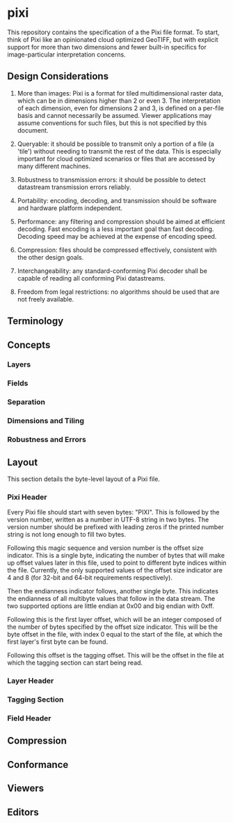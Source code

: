 # pixi

This repository contains the specification of a the Pixi file format. To start, think of Pixi like an opinionated cloud optimized GeoTIFF, but with explicit support for more than two dimensions and fewer built-in specifics for image-particular interpretation concerns.

## Design Considerations

1. More than images: Pixi is a format for tiled multidimensional raster data, which can be in dimensions higher than 2 or even 3. The interpretation of each dimension, even for dimensions 2 and 3, is defined on a per-file basis and cannot necessarily be assumed. Viewer applications may assume conventions for such files, but this is not specified by this document.

1. Queryable: it should be possible to transmit only a portion of a file (a 'tile') without needing to transmit the rest of the data. This is especially important for cloud optimized scenarios or files that are accessed by many different machines.

1. Robustness to transmission errors: it should be possible to detect datastream transmission errors reliably.

1. Portability: encoding, decoding, and transmission should be software and hardware platform independent.

1. Performance: any filtering and compression should be aimed at efficient decoding. Fast encoding is a less important goal than fast decoding. Decoding speed may be achieved at the expense of encoding speed.

1. Compression: files should be compressed effectively, consistent with the other design goals.

1. Interchangeability: any standard-conforming Pixi decoder shall be capable of reading all conforming Pixi datastreams.

1. Freedom from legal restrictions: no algorithms should be used that are not freely available.

## Terminology

## Concepts

### Layers

### Fields

### Separation

### Dimensions and Tiling

### Robustness and Errors

## Layout

This section details the byte-level layout of a Pixi file.

### Pixi Header

Every Pixi file should start with seven bytes: "PIXI". This is followed by the version number, written as a number in UTF-8 string in two bytes. The version number should be prefixed with leading zeros if the printed number string is not long enough to fill two bytes.

Following this magic sequence and version number is the offset size indicator. This is a single byte, indicating the number of bytes that will make up offset values later in this file, used to point to different byte indices within the file. Currently, the only supported values of the offset size indicator are 4 and 8 (for 32-bit and 64-bit requirements respectively).

Then the endianness indicator follows, another single byte. This indicates the endianness of all multibyte values that follow in the data stream. The two supported options are little endian at 0x00 and big endian with 0xff.

Following this is the first layer offset, which will be an integer composed of the number of bytes specified by the offset size indicator. This will be the byte offset in the file, with index 0 equal to the start of the file, at which the first layer's first byte can be found.

Following this offset is the tagging offset. This will be the offset in the file at which the tagging section can start being read.

### Layer Header

### Tagging Section

### Field Header

## Compression

## Conformance

## Viewers

## Editors